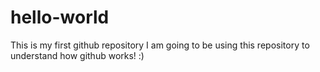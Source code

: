 # hello-world
This is my first github repository
I am going to be using this repository to understand how github works! :) 
